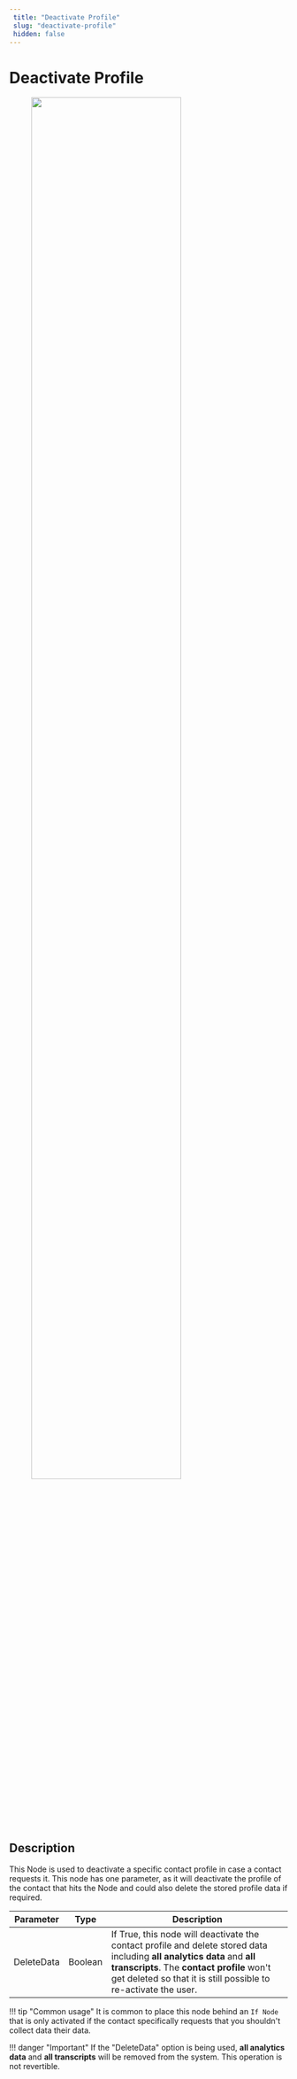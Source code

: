 ```yaml
---
 title: "Deactivate Profile" 
 slug: "deactivate-profile" 
 hidden: false 
---
```

# Deactivate Profile

<figure>
  <img class="image-center" src="{{config.site_url}}ai/flow-nodes/images/profile/deactivate-profile.png" width="80%" />
</figure>

## Description

This Node is used to deactivate a specific contact profile in case a contact requests it. This node has one parameter, as it will deactivate the profile of the contact that hits the Node and could also delete the stored profile data if required.

| Parameter  | Type    | Description                                                                                                                                                                                                                             |
|------------|---------|-----------------------------------------------------------------------------------------------------------------------------------------------------------------------------------------------------------------------------------------|
| DeleteData | Boolean | If True, this node will deactivate the contact profile and delete stored data including **all analytics data** and **all transcripts**. The **contact profile** won't get deleted so that it is still possible to re-activate the user. |

!!! tip "Common usage"
    It is common to place this node behind an ``If Node`` that is only activated if the contact specifically requests that you shouldn't collect data their data.

!!! danger "Important"
    If the "DeleteData" option is being used, **all analytics data** and **all transcripts** will be removed from the system. This operation is not revertible.